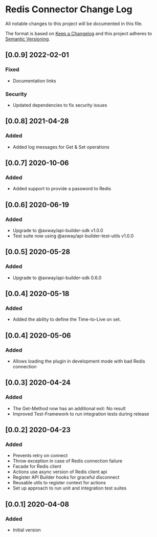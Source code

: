 # Redis Connector Change Log
All notable changes to this project will be documented in this file.

The format is based on [Keep a Changelog](http://keepachangelog.com/)
and this project adheres to [Semantic Versioning](http://semver.org/).

## [0.0.9] 2022-02-01
### Fixed
- Documentation links

### Security
- Updated dependencies to fix security issues

## [0.0.8] 2021-04-28
### Added
- Added log messages for Get & Set operations

## [0.0.7] 2020-10-06
### Added
- Added support to provide a password to Redis

## [0.0.6] 2020-06-19
### Added
- Upgrade to @axway/api-builder-sdk v1.0.0
- Test suite now using @axway/api-builder-test-utils v1.0.0

## [0.0.5] 2020-05-28
### Added
- Upgrade to @axway/api-builder-sdk 0.6.0

## [0.0.4] 2020-05-18
### Added
- Added the ability to define the Time-to-Live on set.

## [0.0.4] 2020-05-06
### Added
- Allows loading the plugin in development mode with bad Redis connection

## [0.0.3] 2020-04-24
### Added
- The Get-Method now has an additional exit: No result
- Improved Test-Framework to run integration tests during release

## [0.0.2] 2020-04-23
### Added
- Prevents retry on connect
- Throw exception in case of Redis connection failure
- Facade for Redis client
- Actions use async version of Redis client api
- Register API Builder hooks for graceful disconnect
- Reusable utils to register context for actions
- Set up approach to run unit and integration test suites

## [0.0.1] 2020-04-08
### Added
- Initial version
